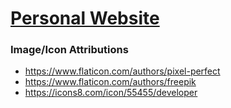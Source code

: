 # [Personal Website](http://jiangoz.github.io/)

### Image/Icon Attributions
- https://www.flaticon.com/authors/pixel-perfect
- https://www.flaticon.com/authors/freepik
- https://icons8.com/icon/55455/developer
